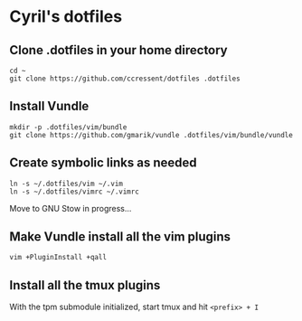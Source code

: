 # Cyril's dotfiles

## Clone .dotfiles in your home directory
    cd ~
    git clone https://github.com/ccressent/dotfiles .dotfiles

## Install Vundle
    mkdir -p .dotfiles/vim/bundle
    git clone https://github.com/gmarik/vundle .dotfiles/vim/bundle/vundle

## Create symbolic links as needed
    ln -s ~/.dotfiles/vim ~/.vim
    ln -s ~/.dotfiles/vimrc ~/.vimrc

Move to GNU Stow in progress...

## Make Vundle install all the vim plugins
    vim +PluginInstall +qall

## Install all the tmux plugins

With the tpm submodule initialized, start tmux and hit `<prefix> + I`
